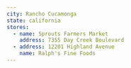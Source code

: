 ```yaml
---
city: Rancho Cucamonga
state: california
stores:
  - name: Sprouts Farmers Market
    address: 7355 Day Creek Boulevard
  - address: 12201 Highland Avenue
    name: Ralph's Fine Foods
---
```

